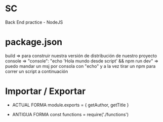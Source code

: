 # SC
Back End practice - NodeJS


# package.json
  build => para construir nuestra versión de distribución de nuestro proyecto
  console =>   "console": "echo 'Hola mundo desde script' && npm run dev" => puedo mandar un msj por consola con "echo" y a la vez tirar un npm para correr un script a continuación

# Importar / Exportar 
+ ACTUAL FORMA
module.exports = {
  getAuthor,
  getTitle
}

+ ANTIGUA FORMA
const functions = require('./functions')